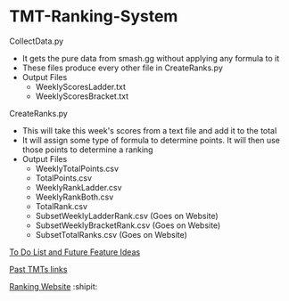 # TMT-Ranking-System

 
 CollectData.py
 - It gets the pure data from smash.gg without applying any formula to it
 - These files produce every other file in CreateRanks.py
 - Output Files
 	- WeeklyScoresLadder.txt
 	- WeeklyScoresBracket.txt
 
 CreateRanks.py
- This will take this week's scores from a text file and add it to the total
- It will assign some type of formula to determine points. It will then use those points to determine a ranking
- Output Files
	- WeeklyTotalPoints.csv
	- TotalPoints.csv
	- WeeklyRankLadder.csv
	- WeeklyRankBoth.csv
	- TotalRank.csv
	- SubsetWeeklyLadderRank.csv	(Goes on Website)
	- SubsetWeeklyBracketRank.csv	(Goes on Website)
	- SubsetTotalRanks.csv		(Goes on Website)

 
 [To Do List and Future Feature Ideas](https://docs.google.com/document/d/1aHgE6YX5nf8FrP0W4hysDb9TuxMNkKI6R7AvGE5YeJI/edit?usp=sharing)
 
 [Past TMTs links](https://docs.google.com/document/d/1Ze3aTZklszRjjHdqVtS7hS2tbIED5M_s3A5Vy_1_P6k/edit?usp=sharing)
 
 [Ranking Website](https://ucimelee.wixsite.com/tmtmelee)
 :shipit:
 
 

